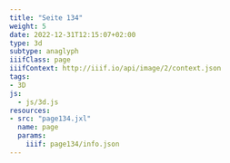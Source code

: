 ```yaml
---
title: "Seite 134"
weight: 5
date: 2022-12-31T12:15:07+02:00
type: 3d
subtype: anaglyph
iiifClass: page
iiifContext: http://iiif.io/api/image/2/context.json
tags:
- 3D
js:
  - js/3d.js
resources:
- src: "page134.jxl"
  name: page
  params:
    iiif: page134/info.json
---
```

